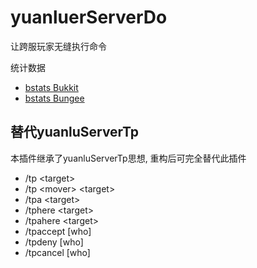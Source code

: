 # yuanluerServerDo

让跨服玩家无缝执行命令

统计数据

- [bstats Bukkit](https://bstats.org/plugin/bukkit/yuanluServerDo/12395)
- [bstats Bungee](https://bstats.org/plugin/bungeecord/yuanluServerDo/12396)

## 替代yuanluServerTp

本插件继承了yuanluServerTp思想, 重构后可完全替代此插件

- /tp \<target\>
- /tp \<mover\> \<target\>
- /tpa \<target\>
- /tphere \<target\>
- /tpahere \<target\>
- /tpaccept \[who\]
- /tpdeny \[who\]
- /tpcancel \[who\]